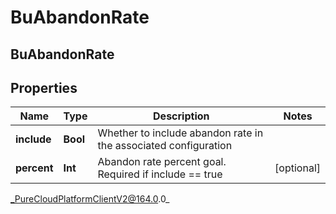 # BuAbandonRate

## BuAbandonRate

## Properties

|Name | Type | Description | Notes|
|------------ | ------------- | ------------- | -------------|
| **include** | **Bool** | Whether to include abandon rate in the associated configuration | |
| **percent** | **Int** | Abandon rate percent goal. Required if include &#x3D;&#x3D; true | [optional] |



_PureCloudPlatformClientV2@164.0.0_
